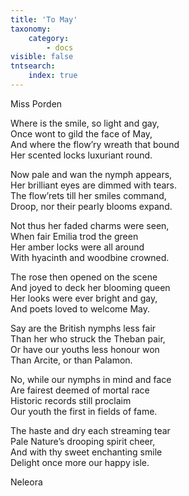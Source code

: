 ```yaml
---
title: 'To May'
taxonomy:
    category:
        - docs
visible: false
tntsearch:
    index: true
---
```


<div class="author">Miss Porden</div>

Where is the smile, so light and gay,  
Once wont to gild the face of May,  
And where the flow’ry wreath that bound  
Her scented locks luxuriant round.

Now pale and wan the nymph appears,  
Her brilliant eyes are dimmed with tears.  
The flow’rets till her smiles command,  
Droop, nor their pearly blooms expand.

Not thus her faded charms were seen,  
When fair Emilia trod the green  
Her amber locks were all around  
With hyacinth and woodbine crowned.

The rose then opened on the scene  
And joyed to deck her blooming queen  
Her looks were ever bright and gay,  
And poets loved to welcome May.

Say are the British nymphs less fair  
Than her who struck the Theban pair,  
Or have our youths less honour won  
Than Arcite, or than Palamon.

No, while our nymphs in mind and face  
Are fairest deemed of mortal race  
Historic records still proclaim  
Our youth the first in fields of fame.

The haste and dry each streaming tear  
Pale Nature’s drooping spirit cheer,  
And with thy sweet enchanting smile  
Delight once more our happy isle.

Neleora